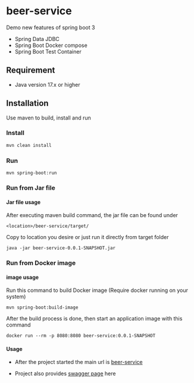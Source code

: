 # beer-service
Demo new features of spring boot 3
* Spring Data JDBC
* Spring Boot Docker compose
* Spring Boot Test Container
## Requirement
* Java version 17.x or higher 
## Installation
Use maven to build, install and run
### Install
```bash
mvn clean install
```
### Run
```
mvn spring-boot:run
```
### Run from Jar file
#### Jar file usage
After executing maven build command, the jar file can be found under
```
<location>/beer-service/target/
```
Copy to location you desire or just run it directly from target folder
```
java -jar beer-service-0.0.1-SNAPSHOT.jar
```
### Run from Docker image
#### image usage

Run this command to build Docker image (Require docker running on your system)
```
mvn spring-boot:build-image
```
After the build process is done, then start an application image with this command
```
docker run --rm -p 8080:8080 beer-service:0.0.1-SNAPSHOT
```

#### Usage

* After the project started the main url is [beer-service](http://localhost:8080/)

* Project also provides [swagger page](http://localhost:8080/api/swagger-ui/index.html) here

